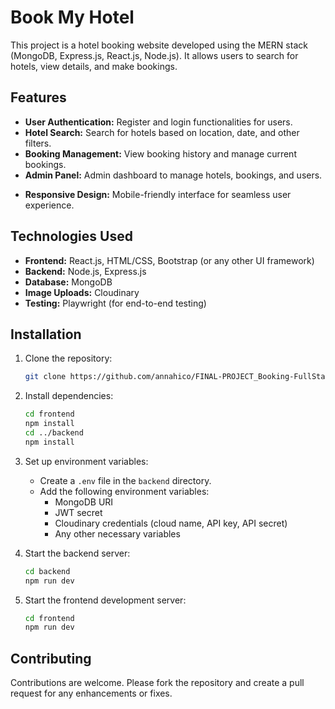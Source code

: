# Book My Hotel

This project is a hotel booking website developed using the MERN stack (MongoDB, Express.js, React.js, Node.js). It allows users to search for hotels, view details, and make bookings.

## Features

- **User Authentication:** Register and login functionalities for users.
- **Hotel Search:** Search for hotels based on location, date, and other filters.
- **Booking Management:** View booking history and manage current bookings.
- **Admin Panel:** Admin dashboard to manage hotels, bookings, and users.
<!-- - **Image Uploads:** Integration with Cloudinary for uploading and managing hotel images. -->
- **Responsive Design:** Mobile-friendly interface for seamless user experience.

## Technologies Used

- **Frontend:** React.js, HTML/CSS, Bootstrap (or any other UI framework)
- **Backend:** Node.js, Express.js
- **Database:** MongoDB
- **Image Uploads:** Cloudinary
- **Testing:** Playwright (for end-to-end testing)

## Installation

1. Clone the repository:

   ```bash
   git clone https://github.com/annahico/FINAL-PROJECT_Booking-FullStack
   ```

2. Install dependencies:

   ```bash
   cd frontend
   npm install
   cd ../backend
   npm install
   ```

3. Set up environment variables:

   - Create a `.env` file in the `backend` directory.
   - Add the following environment variables:
     - MongoDB URI
     - JWT secret
     - Cloudinary credentials (cloud name, API key, API secret)
     - Any other necessary variables

4. Start the backend server:

   ```bash
   cd backend
   npm run dev
   ```

5. Start the frontend development server:

   ```bash
   cd frontend
   npm run dev
   ```

<!-- ## Testing

- End-to-end tests are implemented using Playwright.
- Run tests using the following command: -->

<!-- ```bash
cd e2e-tests
npx playwright test
``` -->

## Contributing

Contributions are welcome. Please fork the repository and create a pull request for any enhancements or fixes.
